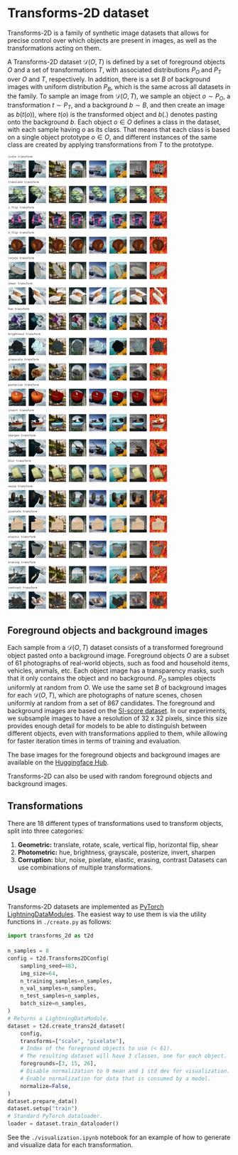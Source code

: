 # Transforms-2D dataset

Transforms-2D is a family of synthetic image datasets that allows for precise control over which objects are present in images, as well as the transformations acting on them.

A Transforms-2D dataset $\mathcal{D}(O, T)$ is defined by a set of foreground objects $O$ and a set of transformations $T$, with associated distributions $P_O$ and $P_T$ over $O$ and $T$, respectively.
In addition, there is a set $B$ of background images with uniform distribution $P_B$, which is the same across all datasets in the family.
To sample an image from $\mathcal{D}(O, T)$, we sample an object $o \sim P_O$, a transformation $t \sim P_T$, and a background $b \sim B$, and then create an image as $b(t(o))$, where $t(o)$ is the transformed object and $b(.)$ denotes pasting onto the background $b$.
Each object $o \in O$ defines a class in the dataset, with each sample having $o$ as its class.
That means that each class is based on a single object prototype $o \in O$, and different instances of the same class are created by applying transformations from $T$ to the prototype.

![Example images for different transformations in Transforms-2D](./examples.png)

## Foreground objects and background images

Each sample from a $\mathcal{D}(O, T)$ dataset consists of a transformed foreground object pasted onto a background image.
Foreground objects $O$ are a subset of 61 photographs of real-world objects, such as food and household items, vehicles, animals, etc.
Each object image has a transparency masks, such that it only contains the object and no background.
$P_O$ samples objects uniformly at random from $O$.
We use the same set $B$ of background images for each $\mathcal{D}(O, T)$, which are photographs of nature scenes, chosen uniformly at random from a set of 867 candidates.
The foreground and background images are based on the [SI-score dataset](https://github.com/google-research/si-score/).
In our experiments, we subsample images to have a resolution of 32 x 32 pixels, since this size provides enough detail for models to be able to distinguish between different objects, even with transformations applied to them, while allowing for faster iteration times in terms of training and evaluation.

The base images for the foreground objects and background images are available on the [Huggingface Hub](https://huggingface.co/datasets/tillspeicher/transforms_2d_base).

Transforms-2D can also be used with random foreground objects and background images.

## Transformations

There are 18 different types of transformations used to transform objects, split into three categories:

1. **Geometric:** translate, rotate, scale, vertical flip, horizontal flip, shear
2. **Photometric:** hue, brightness, grayscale, posterize, invert, sharpen
3. **Corruption:** blur, noise, pixelate, elastic, erasing, contrast
Datasets can use combinations of multiple transformations.

## Usage

Transforms-2D datasets are implemented as [PyTorch LightningDataModules](https://lightning.ai/docs/pytorch/stable/data/datamodule.html).
The easiest way to use them is via the utility functions in `./create.py` as follows:

```python
import transforms_2d as t2d

n_samples = 8
config = t2d.Transforms2DConfig(
    sampling_seed=483,
    img_size=64,
    n_training_samples=n_samples,
    n_val_samples=n_samples,
    n_test_samples=n_samples,
    batch_size=n_samples,
)
# Returns a LightningDataModule.
dataset = t2d.create_trans2d_dataset(
    config,
    transforms=["scale", "pixelate"],
    # Index of the foreground objects to use (< 61).
    # The resulting dataset will have 3 classes, one for each object.
    foregrounds=[3, 15, 26],
    # Disable normalization to 0 mean and 1 std dev for visualization.
    # Enable normalization for data that is consumed by a model.
    normalize=False,
)
dataset.prepare_data()
dataset.setup("train")
# Standard PyTorch dataloader.
loader = dataset.train_dataloader()
```

See the `./visualization.ipynb` notebook for an example of how to generate and visualize data for each transformation.
